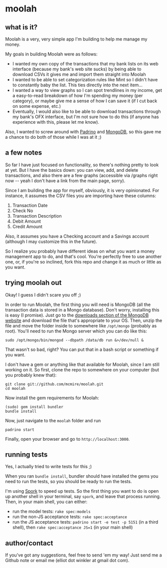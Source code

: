 # moolah

## what is it?

Moolah is a very, very simple app I'm building to help me manage my money.

My goals in building Moolah were as follows:

* I wanted my own copy of the transactions that my bank lists on its web interface (because my bank's web site sucks) by being able to download CSVs it gives me and import them straight into Moolah
* I wanted to be able to set categorization rules like Mint so I didn't have to constantly baby the list. This ties directly into the next item...
* I wanted a way to view graphs so I can spot trendlines in my income, get a easy-to-read breakdown of how I'm spending my money (per category), or maybe give me a sense of how I can save it (if I cut back on some expense, etc.)
* Eventually, I would also like to be able to download transactions through my bank's OFX interface, but I'm not sure how to do this (if anyone has experience with this, please let me know).

Also, I wanted to screw around with [Padrino](http://padrinorb.com) and [MongoDB](http://mongodb.org), so this gave me a chance to do both of those while I was at it ;)

## a few notes

So far I have just focused on functionality, so there's nothing pretty to look at yet. But I have the basics down: you can view, add, and delete transactions, and also there are a few graphs (accessible via /graphs right now -- yeah I don't have a link from the main page, sorry).

Since I am building the app for myself, obviously, it is very opinionated. For instance, it assumes the CSV files you are importing have these columns:

1. Transaction Date
1. Check No
1. Transaction Description
1. Debit Amount
1. Credit Amount

Also, it assumes you have a Checking account and a Savings account (although I may customize this in the future).

So I realize you probably have different ideas on what you want a money management app to do, and that's cool. You're perfectly free to use another one, or, if you're so inclined, fork this repo and change it as much or little as you want.

## trying moolah out

Okay! I guess I didn't scare you off ;)

In order to run Moolah, the first thing you will need is MongoDB (all the transaction data is stored in a Mongo database). Don't worry, installing this is easy (I promise). Just go to the [downloads section of the MongoDB website](http://www.mongodb.org/display/DOCS/Downloads) and download the file that's appropriate to your OS. Then, unzip the file and move the folder inside to somewhere like `/opt/mongo` (probably as root). You'll need to run the Mongo server which you can do like this:

    sudo /opt/mongo/bin/mongod --dbpath /data/db run &>/dev/null &

That wasn't so bad, right? You can put that in a bash script or something if you want.

I don't have a gem or anything like that available for Moolah, since I am still working on it. So first, clone the repo to somewhere on your computer (but you probably knew that):

    git clone git://github.com/mcmire/moolah.git
    cd moolah

Now install the gem requirements for Moolah:

    (sudo) gem install bundler
    bundle install

Now, just navigate to the `moolah` folder and run

    padrino start

Finally, open your browser and go to `http://localhost:3000`.

## running tests

Yes, I actually tried to write tests for this ;)

When you ran `bundle install`, bundler should have installed the gems you need to run the tests, so you should be ready to run the tests.

I'm using [Spork](http://github.com/timcharper/spork) to speed up tests. So the first thing you want to do is open up another shell in your terminal, say `spork`, and leave that process running. Then, in your main shell, you can either:

* run the model tests: `rake spec:models`
* run the non-JS acceptance tests: `rake spec:acceptance`
* run the JS acceptance tests: `padrino start -e test -p 5151` (in a third shell), then `rake spec:acceptance JS=1` (in your main shell)

## author/contact

If you've got any suggestions, feel free to send 'em my way! Just send me a Github note or email me (elliot dot winkler at gmail dot com).